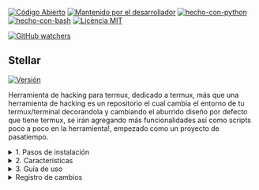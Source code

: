 [![Código Abierto](https://img.shields.io/badge/Código%20Abierto-yes-blue.svg)](https://github.com/ellerbrock/open-source-badges/)
[![Mantenido por el desarrollador](https://img.shields.io/badge/Mantenido%20por%20el%20desarrollador-sí-green.svg)](https://GitHub.com/Naereen/StrapDown.js/graphs/commit-activity)
[![hecho-con-python](https://img.shields.io/badge/Hecho%20con-Python-1f425f.svg?logo=python&logoColor=white)](https://www.python.org/)
[![hecho-con-bash](https://img.shields.io/badge/Hecho%20con-Bash-1f425f.svg?logo=gnu-bash&logoColor=white)](https://www.gnu.org/software/bash/)
[![Licencia MIT](https://img.shields.io/badge/Licencia-MIT-blue.svg)](https://opensource.org/licenses/MIT)

[![GitHub watchers](https://img.shields.io/github/watchers/Keiji821/Stellar.svg?style=social&label=Watch&maxAge=2592000)](https://GitHub.com/Keiji821/Stellar/watchers/)


## Stellar
[![Versión](https://img.shields.io/badge/Versión-1.0.0-blue.svg)](https://github.com/Keiji821/Stellar/releases)

Herramienta de hacking para termux, dedicado a termux, más que una herramienta de hacking es un repositorio el cual cambia el entorno de tu termux/terminal decorandola y cambiando el aburrido diseño por defecto que tiene termux, se irán agregando más funcionalidades así como scripts poco a poco en la herramienta!, empezado como un proyecto de pasatiempo.

<details>
  <summary>1. Pasos de instalación</summary>

**Nota:** Abre tu terminal y a continuación copia y pega lo siguiente:

**Termux**
<pre>
pkg install git -y
</pre>

<pre>
git clone https://github.com/Keiji821/Stellar
</pre>

<pre>
cd Stellar
</pre>

<pre>
bash install.sh
</pre>

<pre>
pkg install -y git && git clone https://github.com/Keiji821/Stellar && cd Stellar && bash install.sh
</pre>

**Linux** (debian/ubuntu/kali linux)
<pre>
apt-get install git -y
</pre>

<pre>
git clone https://github.com/Keiji821/Stellar
</pre>

<pre>
cd Stellar
</pre>

<pre>
bash install.sh
</pre>

<pre>
apt-get install -y git && git clone https://github.com/Keiji821/Stellar && cd Stellar && bash install.sh
</pre>

</details>

<details>
  <summary>2. Características</summary>

~/Stellar

| Misc     | Descripción |
|----------|----------|
| ia       | Un pequeño servicio de inteligencia artificial mediante una api.|   

| Osint    | Descripción |
|----------|-------------|
| ipinfo   | Obtiene la información de una ip, ya sea IPV4 o IPV6|          
| phoneinfo| Obtiene la información de un número de teléfono.|
| metadatainfo| Recupera los metadatos de una imagen, archivo o video.|
| urlinfo  | Obtiene información relevante de una url o enlace.|
| emailsearch| Busca correos electrónicos con el nombre y apellido proporcionados.|

| Pentest  |          |
|----------|----------|
| En desarrollo|      |  

| Phising  |          |
|----------|----------|
| En desarrollo|      | 

| Encryption|         |
|----------|----------|
| En desarrollo|      |  

| Chat tor |          |
|----------|----------|
| En desarrollo|      |    

Seguridad
La herramienta anonimiza toda acción usando cloudflared (cloudflare) y tor en su termux.

</details>

<details>
  <summary>3. Guía de uso</summary>

![Termux-stellar1](imágenes/Termux-stellar1.jpg)

Después de ejecutar el archivo install.sh su sesión de termux se reiniciará y la herramienta se va a iniciar, para ver la lista de comandos disponibles ejecute "menu" en la terminal y se desplegará una lista de comandos disponibles para usar, cada comando representa un script, una función disponible para usar.

![Termux-stellar2](imágenes/Termux-stellar2.jpg)

</details>

<details>
  <summary>Registro de cambios</summary>



---
Actualización/00/00/2024

</details>
